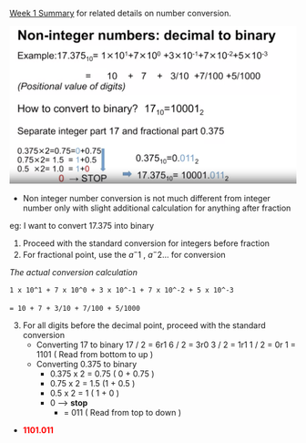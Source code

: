 [Week 1 Summary](../Week%201%20Introduction%20to%20number%20bases%20-%20%20conversion%20to%20decimal/Week%201%20Summary.md) for related details on number conversion. 


![](non_int_number_conversion_decimal_to_binary.png)
- Non integer number conversion is not much different from integer number only with slight additional calculation for anything after fraction

eg: I want to convert 17.375 into binary 
1. Proceed with the standard conversion for integers before fraction
2. For fractional point, use the $a^-1$ , $a^-2$... for conversion

*The actual conversion calculation*
```
1 x 10^1 + 7 x 10^0 + 3 x 10^-1 + 7 x 10^-2 + 5 x 10^-3

= 10 + 7 + 3/10 + 7/100 + 5/1000
```
3. For all digits before the decimal point, proceed with the standard conversion
	 - Converting 17 to binary
		 17 / 2 = 6r1
		 6  / 2 = 3r0
		 3 / 2  = 1r1
		 1 / 2 = 0r 1
		 = 1101 ( Read from bottom to up )
	 - Converting 0.375 to binary
		 - 0.375 x 2 = 0.75 ( 0 + 0.75 )
		-  0.75 x 2 = 1.5 (1 + 0.5 )
		-  0.5 x 2 = 1 ( 1 + 0 )
		-  0 --> **stop**
			-  = 011 ( Read from top to down )
	
  - **<span style="font-weight:bold; color:#ff0000">1101.011</span>**